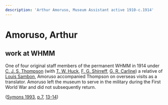 ```yaml
---
description: 'Arthur Amoruso, Museum Assistant active 1910-c.1914'
---
```


# Amoruso, Arthur

## work at WHMM

One of four original staff members of the permanent WHMM in 1914 under [C. J. S. Thompson](https://github.com/wellcomecollection/transcribe-wellcome/tree/fb78dd8331114febeba8a2c711df6e47a1226461/research/people/alphabetical/research/people/alphabetical/thompson-cjs.md) \(with [T. W. Huck](https://github.com/wellcomecollection/transcribe-wellcome/tree/fb78dd8331114febeba8a2c711df6e47a1226461/research/people/alphabetical/research/people/alphabetical/huck-tw.md), [F. G. Shirreff](shirreff.md), [G. R. Carline](https://github.com/wellcomecollection/transcribe-wellcome/tree/fb78dd8331114febeba8a2c711df6e47a1226461/research/people/alphabetical/research/people/alphabetical/carline-gr.md)\) a relative of [Louis Sambon](https://github.com/wellcomecollection/transcribe-wellcome/tree/fb78dd8331114febeba8a2c711df6e47a1226461/research/people/alphabetical/research/people/alphabetical/sambon.md), Amoruso accompanied Thompson on overseas visits as a translator. Amoruso left the museum to serve in the military during the First World War and did not subsequently return.

\([Symons 1993](https://archive.org/details/Symons1993/), [p.7](https://archive.org/details/Symons1993/page/n11/mode/2up), [13-14](https://archive.org/details/Symons1993/page/n17/mode/2up)\)

